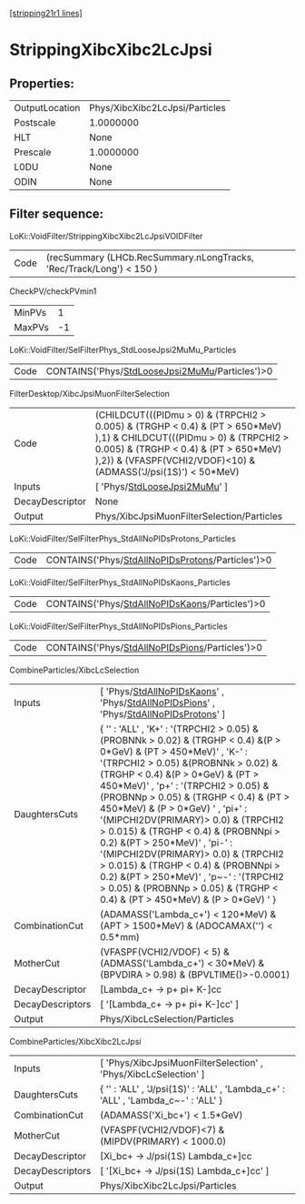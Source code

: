 [[stripping21r1 lines]](./stripping21r1-index)

# StrippingXibcXibc2LcJpsi

## Properties:

|                |                                |
|----------------|--------------------------------|
| OutputLocation | Phys/XibcXibc2LcJpsi/Particles |
| Postscale      | 1.0000000                      |
| HLT            | None                           |
| Prescale       | 1.0000000                      |
| L0DU           | None                           |
| ODIN           | None                           |

## Filter sequence:

LoKi::VoidFilter/StrippingXibcXibc2LcJpsiVOIDFilter

|      |                                                                      |
|------|----------------------------------------------------------------------|
| Code | (recSummary (LHCb.RecSummary.nLongTracks, 'Rec/Track/Long') \< 150 ) |

CheckPV/checkPVmin1

|        |     |
|--------|-----|
| MinPVs | 1   |
| MaxPVs | -1  |

LoKi::VoidFilter/SelFilterPhys_StdLooseJpsi2MuMu_Particles

|      |                                                                                                      |
|------|------------------------------------------------------------------------------------------------------|
| Code | CONTAINS('Phys/[StdLooseJpsi2MuMu](./stripping21r1-commonparticles-stdloosejpsi2mumu)/Particles')\>0 |

FilterDesktop/XibcJpsiMuonFilterSelection

|                 |                                                                                                                                                                                                                                             |
|-----------------|---------------------------------------------------------------------------------------------------------------------------------------------------------------------------------------------------------------------------------------------|
| Code            | (CHILDCUT(((PIDmu \> 0) & (TRPCHI2 \> 0.005) & (TRGHP \< 0.4) & (PT \> 650\*MeV) ),1) & CHILDCUT(((PIDmu \> 0) & (TRPCHI2 \> 0.005) & (TRGHP \< 0.4) & (PT \> 650\*MeV) ),2)) & (VFASPF(VCHI2/VDOF)\<10) & (ADMASS('J/psi(1S)') \< 50\*MeV) |
| Inputs          | [ 'Phys/[StdLooseJpsi2MuMu](./stripping21r1-commonparticles-stdloosejpsi2mumu)' ]                                                                                                                                                         |
| DecayDescriptor | None                                                                                                                                                                                                                                        |
| Output          | Phys/XibcJpsiMuonFilterSelection/Particles                                                                                                                                                                                                  |

LoKi::VoidFilter/SelFilterPhys_StdAllNoPIDsProtons_Particles

|      |                                                                                                          |
|------|----------------------------------------------------------------------------------------------------------|
| Code | CONTAINS('Phys/[StdAllNoPIDsProtons](./stripping21r1-commonparticles-stdallnopidsprotons)/Particles')\>0 |

LoKi::VoidFilter/SelFilterPhys_StdAllNoPIDsKaons_Particles

|      |                                                                                                      |
|------|------------------------------------------------------------------------------------------------------|
| Code | CONTAINS('Phys/[StdAllNoPIDsKaons](./stripping21r1-commonparticles-stdallnopidskaons)/Particles')\>0 |

LoKi::VoidFilter/SelFilterPhys_StdAllNoPIDsPions_Particles

|      |                                                                                                      |
|------|------------------------------------------------------------------------------------------------------|
| Code | CONTAINS('Phys/[StdAllNoPIDsPions](./stripping21r1-commonparticles-stdallnopidspions)/Particles')\>0 |

CombineParticles/XibcLcSelection

|                  |                                                                                                                                                                                                                                                                                                                                                                                                                                                                                                                                                                                                                                                                         |
|------------------|-------------------------------------------------------------------------------------------------------------------------------------------------------------------------------------------------------------------------------------------------------------------------------------------------------------------------------------------------------------------------------------------------------------------------------------------------------------------------------------------------------------------------------------------------------------------------------------------------------------------------------------------------------------------------|
| Inputs           | [ 'Phys/[StdAllNoPIDsKaons](./stripping21r1-commonparticles-stdallnopidskaons)' , 'Phys/[StdAllNoPIDsPions](./stripping21r1-commonparticles-stdallnopidspions)' , 'Phys/[StdAllNoPIDsProtons](./stripping21r1-commonparticles-stdallnopidsprotons)' ]                                                                                                                                                                                                                                                                                                                                                                                                                 |
| DaughtersCuts    | { '' : 'ALL' , 'K+' : '(TRPCHI2 \> 0.05) &(PROBNNk \> 0.02) & (TRGHP \< 0.4) &(P \> 0\*GeV) & (PT \> 450\*MeV)' , 'K-' : '(TRPCHI2 \> 0.05) &(PROBNNk \> 0.02) & (TRGHP \< 0.4) &(P \> 0\*GeV) & (PT \> 450\*MeV)' , 'p+' : '(TRPCHI2 \> 0.05) & (PROBNNp \> 0.05) & (TRGHP \< 0.4) & (PT \> 450\*MeV) & (P \> 0\*GeV) ' , 'pi+' : '(MIPCHI2DV(PRIMARY)\> 0.0) & (TRPCHI2 \> 0.015) & (TRGHP \< 0.4) & (PROBNNpi \> 0.2) &(PT \> 250\*MeV)' , 'pi-' : '(MIPCHI2DV(PRIMARY)\> 0.0) & (TRPCHI2 \> 0.015) & (TRGHP \< 0.4) & (PROBNNpi \> 0.2) &(PT \> 250\*MeV)' , 'p~-' : '(TRPCHI2 \> 0.05) & (PROBNNp \> 0.05) & (TRGHP \< 0.4) & (PT \> 450\*MeV) & (P \> 0\*GeV) ' } |
| CombinationCut   | (ADAMASS('Lambda_c+') \< 120\*MeV) & (APT \> 1500\*MeV) & (ADOCAMAX('') \< 0.5\*mm)                                                                                                                                                                                                                                                                                                                                                                                                                                                                                                                                                                                     |
| MotherCut        | (VFASPF(VCHI2/VDOF) \< 5) & (ADMASS('Lambda_c+') \< 30\*MeV) & (BPVDIRA \> 0.98) & (BPVLTIME()\>-0.0001)                                                                                                                                                                                                                                                                                                                                                                                                                                                                                                                                                                |
| DecayDescriptor  | [Lambda_c+ -\> p+ pi+ K-]cc                                                                                                                                                                                                                                                                                                                                                                                                                                                                                                                                                                                                                                           |
| DecayDescriptors | [ '[Lambda_c+ -\> p+ pi+ K-]cc' ]                                                                                                                                                                                                                                                                                                                                                                                                                                                                                                                                                                                                                                   |
| Output           | Phys/XibcLcSelection/Particles                                                                                                                                                                                                                                                                                                                                                                                                                                                                                                                                                                                                                                          |

CombineParticles/XibcXibc2LcJpsi

|                  |                                                                                   |
|------------------|-----------------------------------------------------------------------------------|
| Inputs           | [ 'Phys/XibcJpsiMuonFilterSelection' , 'Phys/XibcLcSelection' ]                 |
| DaughtersCuts    | { '' : 'ALL' , 'J/psi(1S)' : 'ALL' , 'Lambda_c+' : 'ALL' , 'Lambda_c~-' : 'ALL' } |
| CombinationCut   | (ADAMASS('Xi_bc+') \< 1.5\*GeV)                                                   |
| MotherCut        | (VFASPF(VCHI2/VDOF)\<7) & (MIPDV(PRIMARY) \< 1000.0)                              |
| DecayDescriptor  | [Xi_bc+ -\> J/psi(1S) Lambda_c+]cc                                              |
| DecayDescriptors | [ '[Xi_bc+ -\> J/psi(1S) Lambda_c+]cc' ]                                      |
| Output           | Phys/XibcXibc2LcJpsi/Particles                                                    |
